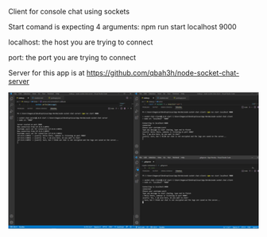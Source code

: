 Client for console chat using sockets

Start comand is expecting 4 arguments: npm run start 
localhost 9000

localhost: the host you are trying to connect

port: the port you are trying to connect

Server for this app is at https://github.com/qbah3h/node-socket-chat-server

![](Screenshoot.png)